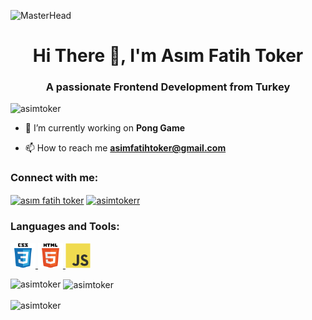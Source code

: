![MasterHead](https://siberci.com/wp-content/uploads/2020/03/2020-yili-programlama-dilleri-1024x640.jpeg)

<h1 align="center">Hi There 👋, I'm Asım Fatih Toker</h1>
<h3 align="center">A passionate Frontend Development from Turkey</h3>

<p align="left"> <img src="https://komarev.com/ghpvc/?username=asimtoker&label=Profile%20views&color=0e75b6&style=flat" alt="asimtoker" /> </p>

- 🔭 I’m currently working on **Pong Game**

- 📫 How to reach me **asimfatihtoker@gmail.com**

<h3 align="left">Connect with me:</h3>
<p align="left">
<a href="https://linkedin.com/in/asım fatih toker" target="blank"><img align="center" src="https://raw.githubusercontent.com/rahuldkjain/github-profile-readme-generator/master/src/images/icons/Social/linked-in-alt.svg" alt="asım fatih toker" height="30" width="40" /></a>
<a href="https://instagram.com/asimtokerr" target="blank"><img align="center" src="https://raw.githubusercontent.com/rahuldkjain/github-profile-readme-generator/master/src/images/icons/Social/instagram.svg" alt="asimtokerr" height="30" width="40" /></a>
</p>

<h3 align="left">Languages and Tools:</h3>
<p align="left"> <a href="https://www.w3schools.com/css/" target="_blank" rel="noreferrer"> <img src="https://raw.githubusercontent.com/devicons/devicon/master/icons/css3/css3-original-wordmark.svg" alt="css3" width="40" height="40"/> </a> <a href="https://www.w3.org/html/" target="_blank" rel="noreferrer"> <img src="https://raw.githubusercontent.com/devicons/devicon/master/icons/html5/html5-original-wordmark.svg" alt="html5" width="40" height="40"/> </a> <a href="https://developer.mozilla.org/en-US/docs/Web/JavaScript" target="_blank" rel="noreferrer"> <img src="https://raw.githubusercontent.com/devicons/devicon/master/icons/javascript/javascript-original.svg" alt="javascript" width="40" height="40"/> </a> </p>

<p><img align="left" src="https://github-readme-stats.vercel.app/api/top-langs?username=asimtoker&show_icons=true&locale=en&layout=compact" alt="asimtoker" /></p>

<p>&nbsp;<img align="center" src="https://github-readme-stats.vercel.app/api?username=asimtoker&show_icons=true&locale=en" alt="asimtoker" /></p>

<p><img align="center" src="https://github-readme-streak-stats.herokuapp.com/?user=asimtoker&" alt="asimtoker" /></p>


